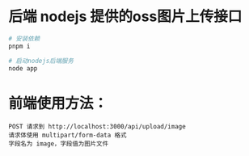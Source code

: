 # 后端 nodejs 提供的oss图片上传接口
```sh
# 安装依赖
pnpm i
```
```sh
# 启动nodejs后端服务
node app
```
# 前端使用方法：
```
POST 请求到 http://localhost:3000/api/upload/image
请求体使用 multipart/form-data 格式
字段名为 image，字段值为图片文件
```